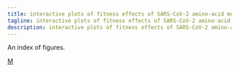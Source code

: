 ```yaml
---
title: interactive plots of fitness effects of SARS-CoV-2 amino-acid mutations
tagline: interactive plots of fitness effects of SARS-CoV-2 amino-acid mutations
description: interactive plots of fitness effects of SARS-CoV-2 amino-acid mutations
---
```


An index of figures.

[M](M.html)

